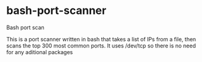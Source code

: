 # bash-port-scanner
Bash port scan

This is a port scanner written in bash that takes a list of IPs from a file, then scans the top 300 most common ports.
It uses /dev/tcp so there is no need for any aditional packages
